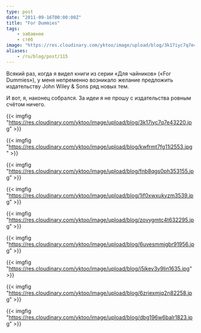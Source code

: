 ```yaml
---
type: post
date: "2011-09-16T00:00:00Z"
title: "For Dummies"
tags:
    - забавное
    - стёб
image: "https://res.cloudinary.com/yktoo/image/upload/blog/3k17iyc7q7e43220.jpg"
aliases:
    - /ru/blog/post/115
---
```


Всякий раз, когда я видел книги из серии «Для чайников» («For Dummies»), у меня непременно возникало желание предложить издательству John Wiley & Sons ряд новых тем.

И вот, я, наконец собрался. За идеи я не прошу с издательства ровным счётом ничего.

{{< imgfig "https://res.cloudinary.com/yktoo/image/upload/blog/3k17iyc7q7e43220.jpg" >}}

<!--more-->

{{< imgfig "https://res.cloudinary.com/yktoo/image/upload/blog/kwfrmt7fg11i2553.jpg" >}}

{{< imgfig "https://res.cloudinary.com/yktoo/image/upload/blog/fnb8qgs0ph353155.jpg" >}}

{{< imgfig "https://res.cloudinary.com/yktoo/image/upload/blog/1if0xwxukyzm3539.jpg" >}}

{{< imgfig "https://res.cloudinary.com/yktoo/image/upload/blog/zovygmtc4t632295.jpg" >}}

{{< imgfig "https://res.cloudinary.com/yktoo/image/upload/blog/6uvesmmjgbr91956.jpg" >}}

{{< imgfig "https://res.cloudinary.com/yktoo/image/upload/blog/j5jkev3y9lin1635.jpg" >}}

{{< imgfig "https://res.cloudinary.com/yktoo/image/upload/blog/6zriexmjq2n82258.jpg" >}}

{{< imgfig "https://res.cloudinary.com/yktoo/image/upload/blog/dbg196w6balr1823.jpg" >}}
